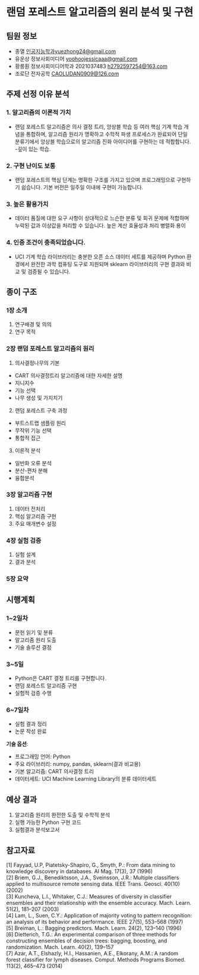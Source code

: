 # 랜덤 포레스트 알고리즘의 원리 분석 및 구현

## 팀원 정보
- 종열 인공지능학과yuezhong24@gmail.com
- 유운상 정보사회미디어 yoohoojessicaaa@gmail.com
- 황릉훤 정보사회미디어학과 2021037483 h2792597254@163.com
- 조로단 전자공학 CAOLUDAN0909@126.com

## 주제 선정 이유 분석

### 1. 알고리즘의 이론적 가치
- 랜덤 포레스트 알고리즘은 의사 결정 트리, 앙상블 학습 등 여러 핵심 기계 학습 개념을 통합하며, 알고리즘 원리가 명확하고 수학적 파생 프로세스가 완료되어 단일 분류기에서 앙상블 학습으로의 알고리즘 진화 아이디어를 구현하는 데 적합합니다. -깊이 있는 학습.

### 2. 구현 난이도 보통
- 랜덤 포레스트의 핵심 단계는 명확한 구조를 가지고 있으며 프로그래밍으로 구현하기 쉽습니다. 기본 버전은 일주일 이내에 구현이 가능합니다.

### 3. 높은 활용가치
- 데이터 품질에 대한 요구 사항이 상대적으로 느슨한 분류 및 회귀 문제에 적합하며 누락된 값과 이상값을 처리할 수 있습니다. 높은 계산 효율성과 처리 병렬화 용이

### 4. 인증 조건이 충족되었습니다.
- UCI 기계 학습 라이브러리는 충분한 오픈 소스 데이터 세트를 제공하며 Python 환경에서 완전한 과학 컴퓨팅 도구로 지원되며 sklearn 라이브러리의 구현 결과와 비교 및 ​​검증될 수 있습니다.

## 종이 구조

### 1장 소개
1. 연구배경 및 의의
2. 연구 목적

### 2장 랜덤 포레스트 알고리즘의 원리
1. 의사결정나무의 기본
- CART 의사결정트리 알고리즘에 대한 자세한 설명
- 지니지수
- 기능 선택
- 나무 생성 및 가지치기

2. 랜덤 포레스트 구축 과정
- 부트스트랩 샘플링 원리
- 무작위 기능 선택
- 통합적 접근

3. 이론적 분석
- 일반화 오류 분석
- 분산-편차 분해
- 융합분석

### 3장 알고리즘 구현
1. 데이터 전처리
2. 핵심 알고리즘 구현
3. 주요 매개변수 설정

### 4장 실험 검증
1. 실험 설계
2. 결과 분석

### 5장 요약

## 시행계획

### 1~2일차
- 문헌 읽기 및 분류
- 알고리즘 원리 도출
- 기술 솔루션 결정

### 3~5일
- Python은 CART 결정 트리를 구현합니다.
- 랜덤 포레스트 알고리즘 구현
- 실험적 검증 수행

### 6~7일차
- 실험 결과 정리
- 논문 작성 완료

**기술 옵션**:
- 프로그래밍 언어: Python
- 주요 라이브러리: numpy, pandas, sklearn(결과 비교용)
- 기본 알고리즘: CART 의사결정 트리
- 데이터세트: UCI Machine Learning Library의 분류 데이터세트

## 예상 결과

1. 알고리즘 원리의 완전한 도출 및 수학적 분석
2. 실행 가능한 Python 구현 코드
3. 실험결과 분석보고서

## 참고자료
[1] Fayyad, U.P, Piatetsky-Shapiro, G., Smyth, P.: From data mining to knowledge discovery in databases. AI Mag. 17(3), 37 (1996)  
[2] Briem, G.J., Benediktsson, J.A., Sveinsson, J.R.: Multiple classifiers applied to multisource remote sensing data. IEEE Trans. Geosci. 40(10) (2002)  
[3] Kuncheva, L.I., Whitaker, C.J.: Measures of diversity in classifier ensembles and their relationship with the ensemble accuracy. Mach. Learn. 51(2), 181–207 (2003)  
[4] Lam, L., Suen, C.Y.: Application of majority voting to pattern recognition: an analysis of its behavior and performance. IEEE 27(5), 553–568 (1997)  
[5] Breiman, L.: Bagging predictors. Mach. Learn. 24(2), 123–140 (1996)  
[6] Dietterich, T.G.: An experimental comparison of three methods for constructing ensembles of decision trees: bagging, boosting, and randomization. Mach. Learn. 40(2), 139–157  
[7] Azar, A.T., Elshazly, H.I., Hassanien, A.E., Elkorany, A.M.: A random forest classifier for lymph diseases. Comput. Methods Programs Biomed. 113(2), 465–473 (2014)  

